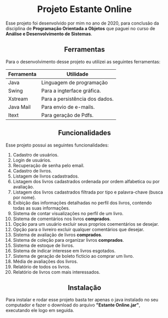 <h1 align="center"> Projeto Estante Online</h1>

Esse projeto foi desenvolvido por mim no ano de 2020, para conclusão da disciplina de **Programação Orientada a Objetos** que paguei no 
curso de **Análise e Desenvolvimento de Sistemas**.

<h2 align="center"> Ferramentas </h2>

Para o desenvolvimento desse projeto eu utilizei as seguintes ferramentas:

| Ferramenta | Utilidade |
| --- | --- |
| Java | Linguagem de programação |
| Swing | Para a ingterface gráfica. |
| Xstream | Para a persistência dos dados. |
| Java Mail | Para envio de e-mails. |
| Itext | Para geração de Pdfs. |

<h2 align="center"> Funcionalidades </h2>

Esse projeto possui as seguintes funcionalidades:

 1. Cadastro de usuários.
 2. Login de usuários.
 3. Recuperação de senha pelo email.
 4. Cadastro de livros.
 5. Listagem de livros cadastrados.
 6. Listagem dos livros cadastrados ordenada por ordem alfabetica ou por avaliação.
 7. Listagem dos livros cadastrados filtrada por tipo e palavra-chave (busca por nome).
 8. Exibição das informações detalhadas no perfil dos livros, contendo todas as suas informações.
 9. Sistema de contar visualizações no perfil de um livro.
 10. Sistema de comentários nos livros **comprados**.
 11. Opção para um usuário excluir seus proprios coementários se desejar.
 12. Opção para o livreiro excluir qualquer comentários que desejar.
 13. Sistema de avaliação de livros **comprados**.
 14. Sistema de coleção para organizar livros **comprados**.
 15. Sistema de estoque de livros.
 16. Sistema de indicar interesse em livros esgotados.
 17. Sistema de geração de boleto ficticio ao comprar um livro.
 18. Média de avaliações dos livros.
 19. Relatório de todos os livros.
 20. Relatório de livros com mais interessados.
 

<h2 align="center"> Instalação </h2>

Para instalar e rodar esse projeto basta ter apenas o java instalado no seu computador e fazer o download do arquivo **"Estante Online.jar"**, 
executando ele logo em seguida.
